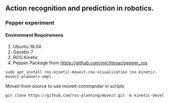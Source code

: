 ## Action recognition and prediction in robotics. 
### Pepper experiment
#### Environment Requiremens
1. Ubuntu 16.04
2. Gazebo 7
3. ROS Kinetic
4. Pepper Package from https://github.com/michtesar/pepper_ros
```
sudo apt install ros-kinetic-moveit-ros-visualization ros-kinetic-moveit-planners-ompl 
```
Moveit from source to use moveit-commander in scripts
```
git clone https://github.com/ros-planning/moveit.git -b kinetic-devel
```


